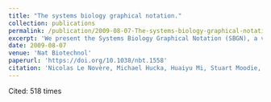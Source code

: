 ```yaml
---
title: "The systems biology graphical notation."
collection: publications
permalink: /publication/2009-08-07-The-systems-biology-graphical-notation
excerpt: 'We present the Systems Biology Graphical Notation (SBGN), a visual language developed by a community of biochemists, modelers and computer scientists.'
date: 2009-08-07
venue: 'Nat Biotechnol'
paperurl: 'https://doi.org/10.1038/nbt.1558'
citation: 'Nicolas Le Novère, Michael Hucka, Huaiyu Mi, Stuart Moodie, Falk Schreiber, Anatoly Sorokin, et al. (2009). &quot;The systems biology graphical notation.&quot; <i>Nat Biotechnol</i>, vol. 27 (8) pp. 735-741.'
---
```


Cited: 518 times



